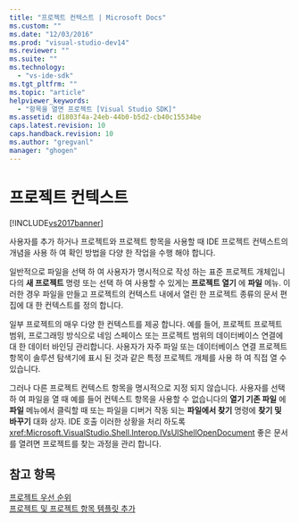 ```yaml
---
title: "프로젝트 컨텍스트 | Microsoft Docs"
ms.custom: ""
ms.date: "12/03/2016"
ms.prod: "visual-studio-dev14"
ms.reviewer: ""
ms.suite: ""
ms.technology: 
  - "vs-ide-sdk"
ms.tgt_pltfrm: ""
ms.topic: "article"
helpviewer_keywords: 
  - "항목을 열면 프로젝트 [Visual Studio SDK]"
ms.assetid: d1803f4a-24eb-44b0-b5d2-cb40c15534be
caps.latest.revision: 10
caps.handback.revision: 10
ms.author: "gregvanl"
manager: "ghogen"
---
```

# 프로젝트 컨텍스트
[!INCLUDE[vs2017banner](../../code-quality/includes/vs2017banner.md)]

사용자를 추가 하거나 프로젝트와 프로젝트 항목을 사용할 때 IDE 프로젝트 컨텍스트의 개념을 사용 하 여 확인 방법을 다양 한 작업을 수행 해야 합니다.  
  
 일반적으로 파일을 선택 하 여 사용자가 명시적으로 작성 하는 표준 프로젝트 개체입니다의  **새 프로젝트** 명령 또는 선택 하 여 사용할 수 있게는  **프로젝트 열기** 에  **파일** 메뉴.  이러한 경우 파일을 만들고 프로젝트의 컨텍스트 내에서 열린 한 프로젝트 종류의 문서 편집에 대 한 컨텍스트를 정의 합니다.  
  
 일부 프로젝트의 매우 다양 한 컨텍스트를 제공 합니다.  예를 들어, 프로젝트 프로젝트 범위, 프로그래밍 방식으로 네임 스페이스 또는 프로젝트 범위의 데이터베이스 연결에 대 한 데이터 바인딩 관리합니다.  사용자가 자주 파일 또는 데이터베이스 연결 프로젝트 항목이 솔루션 탐색기에 표시 된 것과 같은 특정 프로젝트 개체를 사용 하 여 직접 열 수 있습니다.  
  
 그러나 다른 프로젝트 컨텍스트 항목을 명시적으로 지정 되지 않습니다.  사용자를 선택 하 여 파일을 열 때 예를 들어 컨텍스트 항목을 사용할 수 없습니다의  **열기 기존 파일** 에  **파일** 메뉴에서 클릭할 때 또는 파일을 디버거 작동 되는  **파일에서 찾기** 명령에  **찾기 및 바꾸기** 대화 상자.  IDE 호출 이러한 상황을 처리 하도록 <xref:Microsoft.VisualStudio.Shell.Interop.IVsUIShellOpenDocument> 좋은 문서를 열려면 프로젝트를 찾는 과정을 관리 합니다.  
  
## 참고 항목  
 [프로젝트 우선 순위](../../extensibility/internals/project-priority.md)   
 [프로젝트 및 프로젝트 항목 템플릿 추가](../../extensibility/internals/adding-project-and-project-item-templates.md)
